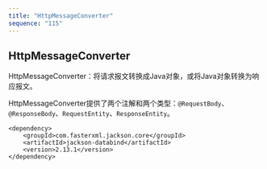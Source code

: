 ```yaml
---
title: "HttpMessageConverter"
sequence: "115"
---
```


## HttpMessageConverter

HttpMessageConverter：将请求报文转换成Java对象，或将Java对象转换为响应报文。

HttpMessageConverter提供了两个注解和两个类型：`@RequestBody`、`@ResponseBody`、`RequestEntity`、`ResponseEntity`。



```text
<dependency>
    <groupId>com.fasterxml.jackson.core</groupId>
    <artifactId>jackson-databind</artifactId>
    <version>2.13.1</version>
</dependency>
```

